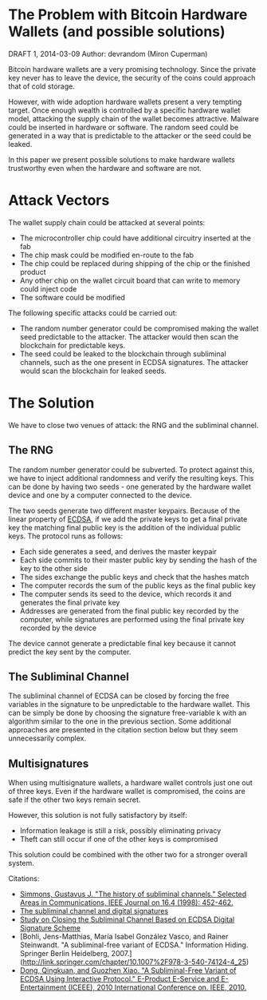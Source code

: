 # The Problem with Bitcoin Hardware Wallets (and possible solutions)
DRAFT 1, 2014-03-09
Author: devrandom (Miron Cuperman)

Bitcoin hardware wallets are a very promising technology. Since the private key never has to leave the device, the security of the coins could approach that of cold storage.

However, with wide adoption hardware wallets present a very tempting target.   Once enough wealth is controlled by a specific hardware wallet model, attacking the supply chain of the wallet becomes attractive. Malware could be inserted in hardware or software. The random seed could be generated in a way that is predictable to the attacker or the seed could be leaked.

In this paper we present possible solutions to make hardware wallets trustworthy even when the hardware and software are not.

# Attack Vectors
The wallet supply chain could be attacked at several points:
* The microcontroller chip could have additional circuitry inserted at the fab
* The chip mask could be modified en-route to the fab
* The chip could be replaced during shipping of the chip or the finished product
* Any other chip on the wallet circuit board that can write to memory could inject code
* The software could be modified

The following specific attacks could be carried out:
* The random number generator could be compromised making the wallet seed predictable to the attacker.  The attacker would then scan the blockchain for predictable keys.
* The seed could be leaked to the blockchain through subliminal channels, such as the one present in ECDSA signatures.  The attacker would scan the blockchain for leaked seeds.

# The Solution
We have to close two venues of attack: the RNG and the subliminal channel.

## The RNG
The random number generator could be subverted.  To protect against this, we have to inject additional randomness and verify the resulting keys.  This can be done by having two seeds - one generated by the hardware wallet device and one by a computer connected to the device.

The two seeds generate two different master keypairs.  Because of the linear property of [ECDSA](https://en.wikipedia.org/wiki/Elliptic_Curve_DSA), if we add the private keys to get a final private key the matching final public key is the addition of the individual public keys.  The protocol runs as follows:

* Each side generates a seed, and derives the master keypair
* Each side commits to their master public key by sending the hash of the key to the other side
* The sides exchange the public keys and check that the hashes match
* The computer records the sum of the public keys as the final public key
* The computer sends its seed to the device, which records it and generates the final private key
* Addresses are generated from the final public key recorded by the computer, while signatures are performed using the final private key recorded by the device

The device cannot generate a predictable final key because it cannot predict the key sent by the computer.

## The Subliminal Channel

The subliminal channel of ECDSA can be closed by forcing the free variables in the signature to be unpredictable to the hardware wallet.  This can be simply be done by choosing the signature free-variable k with an algorithm similar to the one in the previous section.  Some additional approaches are presented in the citation section below but they seem unnecessarily complex.

## Multisignatures

When using multisignature wallets, a hardware wallet controls just one out of three keys.  Even if the hardware wallet is compromised, the coins are safe if the other two keys remain secret.

However, this solution is not fully satisfactory by itself:
* Information leakage is still a risk, possibly eliminating privacy
* Theft can still occur if one of the other keys is compromised

This solution could be combined with the other two for a stronger overall system.

Citations:

* [Simmons, Gustavus J. "The history of subliminal channels." Selected Areas in Communications, IEEE Journal on 16.4 (1998): 452-462.](http://www.cs.gmu.edu/~zduric/cs803/Simmons.pdf)
* [The subliminal channel and digital signatures](https://dl.acm.org/citation.cfm?id=20202)
* [Study on Closing the Subliminal Channel Based on ECDSA Digital
Signature Scheme](http://www.jofcis.com/publishedpapers/2011_7_4_1254_1261.pdf)
* [Bohli, Jens-Matthias, María Isabel González Vasco, and Rainer Steinwandt. "A subliminal-free variant of ECDSA." Information Hiding. Springer Berlin Heidelberg, 2007.] (http://link.springer.com/chapter/10.1007%2F978-3-540-74124-4_25)
* [Dong, Qingkuan, and Guozhen Xiao. "A Subliminal-Free Variant of ECDSA Using Interactive Protocol." E-Product E-Service and E-Entertainment (ICEEE), 2010 International Conference on. IEEE, 2010.](http://ieeexplore.ieee.org/xpl/login.jsp?tp=&arnumber=5660874&url=http%3A%2F%2Fieeexplore.ieee.org%2Fxpls%2Fabs_all.jsp%3Farnumber%3D5660874)
